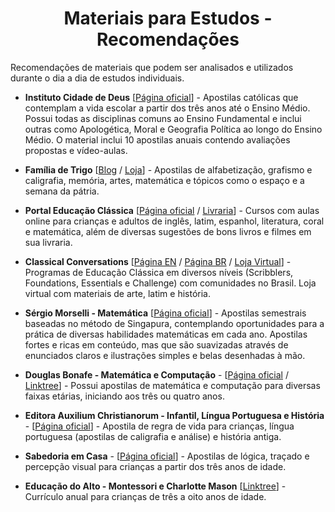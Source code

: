 <h1 align="center">Materiais para Estudos - Recomendações</h1>

Recomendações de materiais que podem ser analisados e utilizados durante o dia a dia de estudos individuais.

- **Instituto Cidade de Deus** [[Página oficial](https://editoracidadededeus.com/)] - Apostilas católicas que contemplam a vida escolar a partir dos três anos até o Ensino Médio. Possui todas as disciplinas comuns ao Ensino Fundamental e inclui outras como Apologética, Moral e Geografia Política ao longo do Ensino Médio. O material inclui 10 apostilas anuais contendo avaliações propostas e vídeo-aulas.

- **Família de Trigo** [[Blog](https://www.familiadetrigo.com.br/) / [Loja](https://familia-de-trigo.myshopify.com/)] - Apostilas de alfabetização, grafismo e caligrafia, memória, artes, matemática e tópicos como o espaço e a semana da pátria.

- **Portal Educação Clássica** [[Página oficial](https://www.educacaoclassica.com/) / [Livraria](https://www.educacaoclassica.com/livraria)] - Cursos com aulas online para crianças e adultos de inglês, latim, espanhol, literatura, coral e matemática, além de diversas sugestões de bons livros e filmes em sua livraria.

- **Classical Conversations** [[Página EN](https://www.classicalconversations.com/) / [Página BR](https://classicalconversations.com.br/) / [Loja Virtual](https://homeschool.com.br/shop/)] - Programas de Educação Clássica em diversos níveis (Scribblers, Foundations, Essentials e Challenge) com comunidades no Brasil. Loja virtual com materiais de arte, latim e história.

- **Sérgio Morselli - Matemática** [[Página oficial](https://sergiomorselli.com/)] - Apostilas semestrais baseadas no método de Singapura, contemplando oportunidades para a prática de diversas habilidades matemáticas em cada ano. Apostilas fortes e ricas em conteúdo, mas que são suavizadas através de enunciados claros e ilustrações simples e belas desenhadas à mão.

- **Douglas Bonafe - Matemática e Computação** - [[Página oficial](https://aprenderexatas.com/) / [Linktree](https://linktr.ee/dsbonafe)] - Possui apostilas de matemática e computação para diversas faixas etárias, iniciando aos três ou quatro anos.

- **Editora Auxilium Christianorum - Infantil, Língua Portuguesa e História** - [[Página oficial](https://space.hotmart.com/editora_auxilium_christianorum)] - Apostila de regra de vida para crianças, língua portuguesa (apostilas de caligrafia e análise) e história antiga.

- **Sabedoria em Casa** - [[Página oficial](https://www.sabedoriaemcasa.com.br/)] - Apostilas de lógica, traçado e percepção visual para crianças a partir dos três anos de idade.

- **Educação do Alto - Montessori e Charlotte Mason** [[Linktree](https://linktr.ee/educacaodoalto)] - Currículo anual para crianças de três a oito anos de idade.
